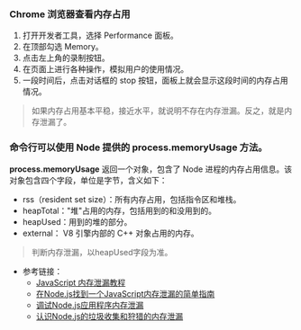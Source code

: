 ### Chrome 浏览器查看内存占用

1. 打开开发者工具，选择 Performance 面板。
1. 在顶部勾选 Memory。
1. 点击左上角的录制按钮。
1. 在页面上进行各种操作，模拟用户的使用情况。
1. 一段时间后，点击对话框的 stop 按钮，面板上就会显示这段时间的内存占用情况。

> 如果内存占用基本平稳，接近水平，就说明不存在内存泄漏。反之，就是内存泄漏了。

### 命令行可以使用 Node 提供的 **process.memoryUsage** 方法。
**process.memoryUsage** 返回一个对象，包含了 Node 进程的内存占用信息。该对象包含四个字段，单位是字节，含义如下：
* rss（resident set size）：所有内存占用，包括指令区和堆栈。
* heapTotal："堆"占用的内存，包括用到的和没用到的。
* heapUsed：用到的堆的部分。
* external： V8 引擎内部的 C++ 对象占用的内存。
> 判断内存泄漏，以heapUsed字段为准。

* 参考链接：
    * [JavaScript 内存泄漏教程](http://www.ruanyifeng.com/blog/2017/04/memory-leak.html)
    * [在Node.js找到一个JavaScript内存泄漏的简单指南](https://www.alexkras.com/simple-guide-to-finding-a-javascript-memory-leak-in-node-js/)
    * [调试Node.js应用程序内存泄漏](https://www.toptal.com/nodejs/debugging-memory-leaks-node-js-applications)
    * [认识Node.js的垃圾收集和狩猎的内存泄漏](https://www.dynatrace.com/blog/understanding-garbage-collection-and-hunting-memory-leaks-in-node-js/)
